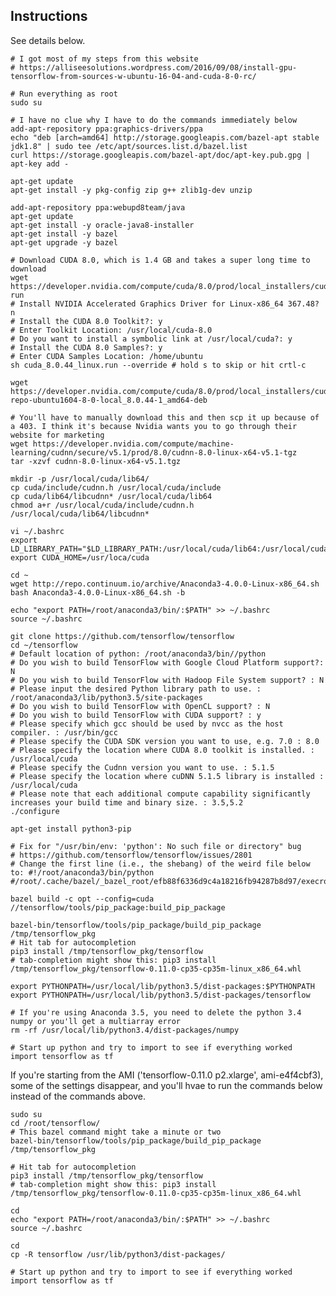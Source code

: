 ## Instructions

See details below.

	# I got most of my steps from this website
	# https://alliseesolutions.wordpress.com/2016/09/08/install-gpu-tensorflow-from-sources-w-ubuntu-16-04-and-cuda-8-0-rc/
	
	# Run everything as root
	sudo su
	
	# I have no clue why I have to do the commands immediately below
	add-apt-repository ppa:graphics-drivers/ppa
	echo "deb [arch=amd64] http://storage.googleapis.com/bazel-apt stable jdk1.8" | sudo tee /etc/apt/sources.list.d/bazel.list
	curl https://storage.googleapis.com/bazel-apt/doc/apt-key.pub.gpg | apt-key add -
	
	apt-get update
	apt-get install -y pkg-config zip g++ zlib1g-dev unzip
	
	add-apt-repository ppa:webupd8team/java
	apt-get update
	apt-get install -y oracle-java8-installer
	apt-get install -y bazel
	apt-get upgrade -y bazel

	# Download CUDA 8.0, which is 1.4 GB and takes a super long time to download
	wget https://developer.nvidia.com/compute/cuda/8.0/prod/local_installers/cuda_8.0.44_linux-run
	# Install NVIDIA Accelerated Graphics Driver for Linux-x86_64 367.48? n
	# Install the CUDA 8.0 Toolkit?: y
	# Enter Toolkit Location: /usr/local/cuda-8.0
	# Do you want to install a symbolic link at /usr/local/cuda?: y
	# Install the CUDA 8.0 Samples?: y
	# Enter CUDA Samples Location: /home/ubuntu
	sh cuda_8.0.44_linux.run --override # hold s to skip or hit crtl-c
		
	wget https://developer.nvidia.com/compute/cuda/8.0/prod/local_installers/cuda-repo-ubuntu1604-8-0-local_8.0.44-1_amd64-deb
	
	# You'll have to manually download this and then scp it up because of a 403. I think it's because Nvidia wants you to go through their website for marketing
	wget https://developer.nvidia.com/compute/machine-learning/cudnn/secure/v5.1/prod/8.0/cudnn-8.0-linux-x64-v5.1-tgz
	tar -xzvf cudnn-8.0-linux-x64-v5.1.tgz
	
	mkdir -p /usr/local/cuda/lib64/
	cp cuda/include/cudnn.h /usr/local/cuda/include
	cp cuda/lib64/libcudnn* /usr/local/cuda/lib64
	chmod a+r /usr/local/cuda/include/cudnn.h /usr/local/cuda/lib64/libcudnn*
	
	vi ~/.bashrc
	export LD_LIBRARY_PATH="$LD_LIBRARY_PATH:/usr/local/cuda/lib64:/usr/local/cuda/extras/CUPTI/lib64"
	export CUDA_HOME=/usr/loca/cuda
	
	cd ~
	wget http://repo.continuum.io/archive/Anaconda3-4.0.0-Linux-x86_64.sh
	bash Anaconda3-4.0.0-Linux-x86_64.sh -b
	
	echo "export PATH=/root/anaconda3/bin/:$PATH" >> ~/.bashrc
	source ~/.bashrc
	
	git clone https://github.com/tensorflow/tensorflow
	cd ~/tensorflow
	# Default location of python: /root/anaconda3/bin//python
	# Do you wish to build TensorFlow with Google Cloud Platform support?: N
	# Do you wish to build TensorFlow with Hadoop File System support? : N
	# Please input the desired Python library path to use. : /root/anaconda3/lib/python3.5/site-packages
	# Do you wish to build TensorFlow with OpenCL support? : N
	# Do you wish to build TensorFlow with CUDA support? : y
	# Please specify which gcc should be used by nvcc as the host compiler. : /usr/bin/gcc
	# Please specify the CUDA SDK version you want to use, e.g. 7.0 : 8.0
	# Please specify the location where CUDA 8.0 toolkit is installed. : /usr/local/cuda
	# Please specify the Cudnn version you want to use. : 5.1.5
	# Please specify the location where cuDNN 5.1.5 library is installed : /usr/local/cuda
	# Please note that each additional compute capability significantly increases your build time and binary size. : 3.5,5.2
	./configure
	
	apt-get install python3-pip
	
	# Fix for "/usr/bin/env: 'python': No such file or directory" bug
	# https://github.com/tensorflow/tensorflow/issues/2801
	# Change the first line (i.e., the shebang) of the weird file below to: #!/root/anaconda3/bin/python
	#/root/.cache/bazel/_bazel_root/efb88f6336d9c4a18216fb94287b8d97/execroot/tensorflow/third_party/gpus/crosstool/clang/bin/crosstool_wrapper_driver_is_not_gcc
	
	bazel build -c opt --config=cuda //tensorflow/tools/pip_package:build_pip_package

	bazel-bin/tensorflow/tools/pip_package/build_pip_package  /tmp/tensorflow_pkg
	# Hit tab for autocompletion
	pip3 install /tmp/tensorflow_pkg/tensorflow
	# tab-completion might show this: pip3 install /tmp/tensorflow_pkg/tensorflow-0.11.0-cp35-cp35m-linux_x86_64.whl
	
	export PYTHONPATH=/usr/local/lib/python3.5/dist-packages:$PYTHONPATH
	export PYTHONPATH=/usr/local/lib/python3.5/dist-packages/tensorflow
	
	# If you're using Anaconda 3.5, you need to delete the python 3.4 numpy or you'll get a multiarray error
	rm -rf /usr/local/lib/python3.4/dist-packages/numpy
	
	# Start up python and try to import to see if everything worked
	import tensorflow as tf
	

If you're starting from the AMI ('tensorflow-0.11.0 p2.xlarge', ami-e4f4cbf3), some of the settings disappear, and you'll hvae to run the commands below instead of the commands above.

	sudo su
	cd /root/tensorflow/
	# This bazel command might take a minute or two
	bazel-bin/tensorflow/tools/pip_package/build_pip_package  /tmp/tensorflow_pkg
	
	# Hit tab for autocompletion
	pip3 install /tmp/tensorflow_pkg/tensorflow
	# tab-completion might show this: pip3 install /tmp/tensorflow_pkg/tensorflow-0.11.0-cp35-cp35m-linux_x86_64.whl
	
	cd
	echo "export PATH=/root/anaconda3/bin/:$PATH" >> ~/.bashrc
	source ~/.bashrc
	
	cd
	cp -R tensorflow /usr/lib/python3/dist-packages/

	# Start up python and try to import to see if everything worked
	import tensorflow as tf

	
	
